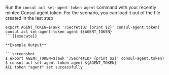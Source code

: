 <style type="text/css">
.noselect { -webkit-touch-callout: none; -webkit-user-select: none; -khtml-user-select: none; -moz-user-select: none; -ms-user-select: none; user-select: none; }
</style>

Run the `consul acl set-agent-token agent` command with your recently minted
Consul agent token. For the scenario, you can load it out of the file created
in the last step

```shell
export AGENT_TOKEN=$(awk '/SecretID/ {print $2}' consul-agent.token)
consul acl set-agent-token agent ${AGENT_TOKEN}
```{{execute}}

**Example Output**

```screenshot
$ export AGENT_TOKEN=$(awk '/SecretID/ {print $2}' consul-agent.token)
$ consul acl set-agent-token agent ${AGENT_TOKEN}
ACL token "agent" set successfully
```
